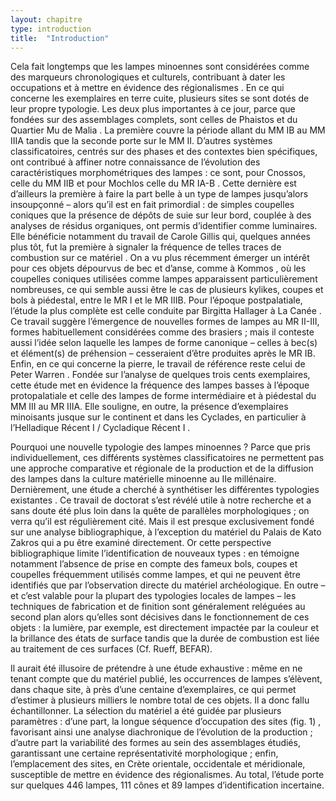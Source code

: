 ```yaml
---
layout: chapitre
type: introduction
title:  "Introduction"
---
```



Cela fait longtemps que les lampes minoennes sont considérées comme des marqueurs chronologiques et culturels, contribuant à dater les occupations et à mettre en évidence des régionalismes . En ce qui concerne les exemplaires en terre cuite, plusieurs sites se sont dotés de leur propre typologie. Les deux plus importantes à ce jour, parce que fondées sur des assemblages complets, sont celles de Phaistos  et du Quartier Mu de Malia . La première couvre la période allant du MM IB  au MM IIIA tandis que la seconde porte sur le MM II. D’autres systèmes classificatoires, centrés sur des phases et des contextes bien spécifiques, ont contribué à affiner notre connaissance de l’évolution des caractéristiques morphométriques des lampes : ce sont, pour Cnossos, celle du MM IIB  et pour Mochlos celle du MR IA-B . Cette dernière est d’ailleurs la première à faire la part belle à un type de lampes jusqu’alors insoupçonné – alors qu’il est en fait primordial : de simples coupelles coniques que la présence de dépôts de suie sur leur bord, couplée à des analyses de résidus organiques, ont permis d’identifier comme luminaires. Elle bénéficie notamment du travail de Carole Gillis qui, quelques années plus tôt, fut la première à signaler la fréquence de telles traces de combustion sur ce matériel . On a vu plus récemment émerger un intérêt pour ces objets dépourvus de bec et d’anse, comme à Kommos , où les coupelles coniques utilisées comme lampes apparaissent particulièrement nombreuses, ce qui semble aussi être le cas de plusieurs kylikes, coupes et bols à piédestal, entre le MR I et le MR IIIB. Pour l’époque postpalatiale, l’étude la plus complète est celle conduite par Birgitta Hallager à La Canée . Ce travail suggère l’émergence de nouvelles formes de lampes au MR II-III, formes habituellement considérées comme des brasiers ; mais il conteste aussi l’idée selon laquelle les lampes de forme canonique – celles à bec(s) et élément(s) de préhension – cesseraient d’être produites après le MR IB. Enfin, en ce qui concerne la pierre, le travail de référence reste celui de Peter Warren . Fondée sur l’analyse de quelques trois cents exemplaires, cette étude met en évidence la fréquence des lampes basses à l’époque protopalatiale et celle des lampes de forme intermédiaire et à piédestal du MM III au MR IIIA. Elle souligne, en outre, la présence d’exemplaires minoisants jusque sur le continent et dans les Cyclades, en particulier à l’Helladique Récent I / Cycladique Récent I .

Pourquoi une nouvelle typologie des lampes minoennes ? Parce que pris individuellement, ces différents systèmes classificatoires ne permettent pas une approche comparative et régionale de la production et de la diffusion des lampes dans la culture matérielle minoenne au IIe millénaire. Dernièrement, une étude a cherché à synthétiser les différentes typologies existantes . Ce travail de doctorat s’est révélé utile à notre recherche et a sans doute été plus loin dans la quête de parallèles morphologiques ; on verra qu’il est régulièrement cité. Mais il est presque exclusivement fondé sur une analyse bibliographique, à l’exception du matériel du Palais de Kato Zakros qui a pu être examiné directement. Or cette perspective bibliographique limite l’identification de nouveaux types : en témoigne notamment l’absence de prise en compte des fameux bols, coupes et coupelles fréquemment utilisés comme lampes, et qui ne peuvent être identifiés que par l’observation directe du matériel archéologique. En outre – et c’est valable pour la plupart des typologies locales de lampes – les techniques de fabrication et de finition sont généralement reléguées au second plan alors qu’elles sont décisives dans le fonctionnement de ces objets : la lumière, par exemple, est directement impactée par la couleur et la brillance des états de surface tandis que la durée de combustion est liée au traitement de ces surfaces (Cf. Rueff, BEFAR).

Il aurait été illusoire de prétendre à une étude exhaustive : même en ne tenant compte que du matériel publié, les occurrences de lampes s’élèvent, dans chaque site, à près d’une centaine d’exemplaires, ce qui permet d’estimer à plusieurs milliers le nombre total de ces objets. Il a donc fallu échantillonner. La sélection du matériel a été guidée par plusieurs paramètres : d’une part, la longue séquence d’occupation des sites (fig. 1) , favorisant ainsi une analyse diachronique de l’évolution de la production ; d’autre part la variabilité des formes au sein des assemblages étudiés, garantissant une certaine représentativité morphologique ; enfin, l’emplacement des sites, en Crète orientale, occidentale et méridionale, susceptible de mettre en évidence des régionalismes. Au total, l’étude porte sur quelques 446 lampes, 111 cônes et 89 lampes d’identification incertaine.



